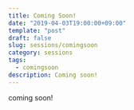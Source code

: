 ```yaml
---
title: Coming Soon!
date: "2019-04-03T19:00:00+09:00"
template: "post"
draft: false
slug: sessions/comingsoon
category: sessions
tags: 
  - comingsoon
description: Coming soon!
---
```


coming soon!
